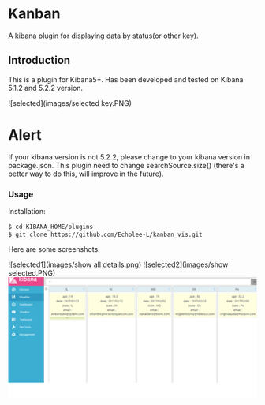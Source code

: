 # Kanban
A kibana plugin for displaying data by status(or other key).

Introduction
-------------
This is a plugin for Kibana5+. Has been developed and tested on Kibana 5.1.2 and 5.2.2 version.

![selected](images/selected key.PNG)

# Alert
If your kibana version is not 5.2.2, please change to your kibana version in package.json.
This plugin need to change searchSource.size() (there's a better way to do this, will improve in the future).

### Usage
Installation:
```
$ cd KIBANA_HOME/plugins
$ git clone https://github.com/Echolee-L/kanban_vis.git
```
Here are some screenshots.

![selected1](images/show all details.png)
![selected2](images/show selected.PNG)
![selected3](images/toggle.png)
